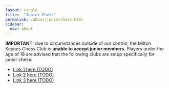 ```yaml
---
layout: single
title:  "Junior Chess"
permalink: /about/juniorchess.html
sidebar:
  nav: about
---
```


**IMPORTANT:** due to circumstances outside of our control, the Milton Keynes Chess Club is **unable to accept junior members**. Players under the age of 18 are advised that the following clubs are setup specifically for junior chess:

* [Link 1 here (TODO)](/about/juniorchess.html)
* [Link 2 here (TODO)](/about/juniorchess.html)
* [Link 3 here (TODO)](/about/juniorchess.html)
